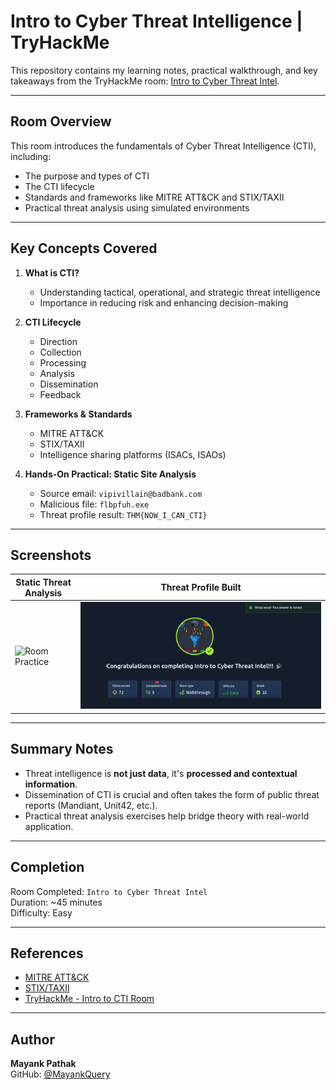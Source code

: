 # Intro to Cyber Threat Intelligence | TryHackMe

This repository contains my learning notes, practical walkthrough, and key takeaways from the TryHackMe room: [Intro to Cyber Threat Intel](https://tryhackme.com/room/introtocyberthreatintel).

---

## Room Overview

This room introduces the fundamentals of Cyber Threat Intelligence (CTI), including:
- The purpose and types of CTI
- The CTI lifecycle
- Standards and frameworks like MITRE ATT&CK and STIX/TAXII
- Practical threat analysis using simulated environments

---

## Key Concepts Covered

1. **What is CTI?**
   - Understanding tactical, operational, and strategic threat intelligence
   - Importance in reducing risk and enhancing decision-making

2. **CTI Lifecycle**
   - Direction
   - Collection
   - Processing
   - Analysis
   - Dissemination
   - Feedback

3. **Frameworks & Standards**
   - MITRE ATT&CK
   - STIX/TAXII
   - Intelligence sharing platforms (ISACs, ISAOs)

4. **Hands-On Practical: Static Site Analysis**
   - Source email: `vipivillain@badbank.com`
   - Malicious file: `flbpfuh.exe`
   - Threat profile result: `THM{NOW_I_CAN_CTI}`

---

## Screenshots

| Static Threat Analysis | Threat Profile Built |
|------------------------|----------------------|
| ![Room Practice]() | ![Room Completion](https://github.com/MayankQuery/tryhackme-writeups/blob/main/intro-to-cyber-threat-intel/images/intro-to-cyber-threat-intel-completion.png) |

---

## Summary Notes

- Threat intelligence is **not just data**, it's **processed and contextual information**.
- Dissemination of CTI is crucial and often takes the form of public threat reports (Mandiant, Unit42, etc.).
- Practical threat analysis exercises help bridge theory with real-world application.

---

## Completion

Room Completed: `Intro to Cyber Threat Intel`  
Duration: ~45 minutes  
Difficulty: Easy

---

## References

- [MITRE ATT&CK](https://attack.mitre.org/)
- [STIX/TAXII](https://oasis-open.github.io/cti-documentation/)
- [TryHackMe - Intro to CTI Room](https://tryhackme.com/room/introtocyberthreatintel)

---

## Author

**Mayank Pathak**  
GitHub: [@MayankQuery](https://github.com/MayankQuery)
